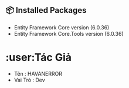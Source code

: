 ﻿## :package: Installed Packages
- Entity Framework Core version (6.0.36)
- Entity Framework Core.Tools version (6.0.36)
# :user:Tác Giả
- Tên : HAVANERROR
- Vai Trò : Dev 
